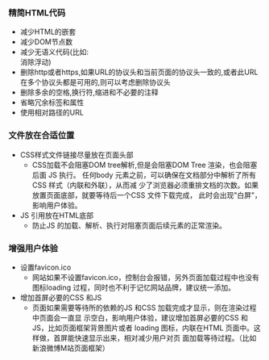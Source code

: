 ### 精简HTML代码
- 减少HTML的嵌套
- 减少DOM节点数
- 减少无语义代码(比如:<div class="clear"></div>消除浮动)
- 删除http或者https,如果URL的协议头和当前页面的协议头一致的,或者此URL在多个协议头都是可用的,则可以考虑删除协议头
- 删除多余的空格,换行符,缩进和不必要的注释
- 省略冗余标签和属性
- 使用相对路径的URL

### 文件放在合适位置
- CSS样式文件链接尽量放在页面头部
    + CSS加载不会阻塞DOM tree解析,但是会阻塞DOM Tree 渲染，也会阻塞后面 JS 执行。 任何body 元素之前，可以确保在文档部分中解析了所有CSS 样式（内联和外联），从而减 少了浏览器必须重排文档的次数。如果放置页面底部，就要等待后一个CSS 文件下载完成， 此时会出现"白屏"，影响用户体验。
- JS 引用放在HTML底部
    + 防止JS 的加载、解析、执行对阻塞页面后续元素的正常渲染。

### 增强用户体验
- 设置favicon.ico
    + 网站如果不设置favicon.ico，控制台会报错，另外页面加载过程中也没有图标loading 过程，同时也不利于记忆网站品牌，建议统一添加。
- 增加首屏必要的CSS 和JS
    + 页面如果需要等待所的依赖的JS 和CSS 加载完成才显示，则在渲染过程中页面会一直显 示空白，影响用户体验，建议增加首屏必要的CSS 和JS，比如页面框架背景图片或者 loading 图标，内联在HTML 页面中。这样做，首屏能快速显示出来，相对减少用户对页 面加载等待过程。（比如新浪微博M站页面框架）